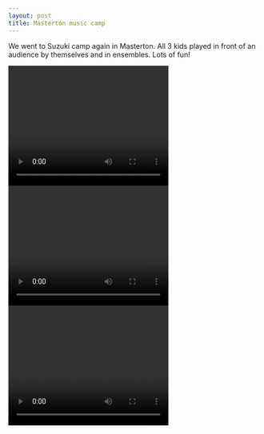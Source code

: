 ```yaml
---
layout: post
title: Masterton music camp
---
```

We went to Suzuki camp again in Masterton.  All 3 kids played in front of an audience by themselves and in ensembles.  Lots of fun!

<div class="media">
    <video src="/images/20140117-M2U00400.mp4" controls width="320" height="240">
        <a href="/images/20140117-M2U00400.mp4"> Claire </a>
    </video>
    <video src="/images/20140118-M2U00403.mp4" controls width="320" height="240">
        <a href="/images/20140118-M2U00403.mp4"> Alister </a>,
    </video>
    <video src="/images/20140120-M2U00413.mp4" controls width="320" height="240">
        <a href="/images/20140120-M2U00413.mp4"> Billy </a>,
    </video>
</div>
